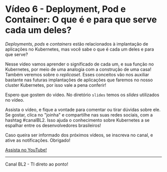 # Vídeo 6 - Deployment, Pod e Container: O que é e para que serve cada um deles?

*Deployments*, *pods* e *containers* estão relacionados à implantação de aplicações no Kubernetes, mas você sabe o que é cada um deles e para que serve?

Nesse vídeo vamos aprender o significado de cada um, e sua função no Kubernetes, por meio de uma analogia com a construção de uma casa! Também veremos sobre o *replicaset*. Esses conceitos vão nos auxiliar bastante nas futuras implantações de aplicações que faremos no nosso cluster Kubernetes, por isso vale a pena conferir!

Espero que gostem do vídeo. No diretório `slides` temos os *slides* utilizados no vídeo.

Assista o vídeo, e fique a vontade para comentar ou tirar dúvidas sobre ele. Se gostar, clica no "joinha" e compartilhe nas suas redes sociais, com a hashtag #canalBL2. Isso ajuda o conhecimento sobre Kubernetes a se espalhar entre os desenvolvedores brasileiros!

Caso queira ser informado dos próximos vídeos, se inscreva no canal, e ative as notificações. Obrigado!

[Assista no YouTube!](https://youtu.be/u6f4snj3FbI)

---
Canal BL2  - TI direto ao ponto!